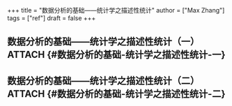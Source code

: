 +++
title = "数据分析的基础——统计学之描述性统计"
author = ["Max Zhang"]
tags = ["ref"]
draft = false
+++

## 数据分析的基础——统计学之描述性统计（一） <span class="tag"><span class="ATTACH">ATTACH</span></span> {#数据分析的基础-统计学之描述性统计-一}


## 数据分析的基础——统计学之描述性统计（二） <span class="tag"><span class="ATTACH">ATTACH</span></span> {#数据分析的基础-统计学之描述性统计-二}
